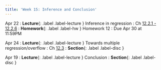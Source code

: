 ```yaml
---
title: 'Week 15: Inference and Conclusion'
---
```


Apr 22
: **Lecture**{: .label .label-lecture } Inference in regression
    : Ch [12.2.1 - 12.2.6](http://stat88.org/textbook/content/Chapter_12/01_The_Simple_Linear_Regression_Model.html)
: **Homework**{: .label .label-hw } Homework 12
    : Due Apr 30 at 11:59PM

Apr 24
: **Lecture**{: .label .label-lecture } Towards multiple regression/overflow
    : Ch [12.3](http://stat88.org/textbook/content/Chapter_12/03_Towards_Multiple_Regression.html)
: **Section**{: .label .label-disc }

Apr 19
: **Lecture**{: .label .label-lecture } Conclusion
: **Section**{: .label .label-disc }
